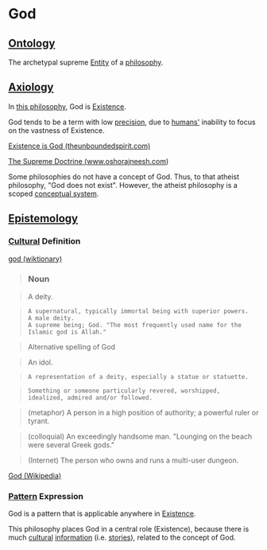 # God

## [Ontology](./ontology.md)

The archetypal supreme [Entity](./entity.md) of a [philosophy](./philosophy.md).

## [Axiology](./axiology.md)

In [this philosophy](./this-philosophy.md), God is [Existence](./existence.md).

God tends to be a term with low [precision](./precision.md), due to [humans'](./humans.md) inability to focus on the vastness of Existence.

<a href="http://theunboundedspirit.com/existence-is-god/" target="_blank">Existence is God (theunboundedspirit.com)</a>

<a href="http://www.oshorajneesh.com/download/osho-books/The_Upanishads/The_Supreme_Doctrine.pdf" target="_blank">The Supreme Doctrine (www.oshorajneesh.com)</a>

Some philosophies do not have a concept of God. Thus, to that atheist philosophy, "God does not exist". However, the atheist philosophy is a scoped [conceptual system](./conceptual-system.md).

## [Epistemology](./epistemology.md)

### [Cultural](./culture.md) Definition

<a href="http://en.wiktionary.org/wiki/god" target="_blank">god (wiktionary)</a>

> ### Noun

> A deity.

>     A supernatural, typically immortal being with superior powers.
>     A male deity.
>     A supreme being; God. "The most frequently used name for the Islamic god is Allah."

> Alternative spelling of God

> An idol.

>     A representation of a deity, especially a statue or statuette.

>     Something or someone particularly revered, worshipped, idealized, admired and/or followed.

> (metaphor) A person in a high position of authority; a powerful ruler or tyrant.

> (colloquial) An exceedingly handsome man. "Lounging on the beach were several Greek gods."

> (Internet) The person who owns and runs a multi-user dungeon.

<a href="https://en.wikipedia.org/wiki/God" target="_blank">God (Wikipedia)</a>

### [Pattern](./pattern.md) Expression

God is a pattern that is applicable anywhere in [Existence](./existence.md).

This philosophy places God in a central role (Existence), because there is much [cultural](./culture.md) [information](./information.md) (i.e. [stories](./story.md)), related to the concept of God.
